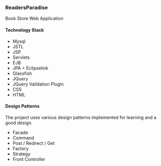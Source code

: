 ### ReadersParadise
Book Store Web Application      

#### Technology Stack
- Mysql
- JSTL
- JSP
- Servlets
- EJB
- JPA + Eclipselink
- Glassfish
- JQuery
- JQuery Validation Plugin
- CSS
- HTML
      
      
#### Design Patterns
The project uses various design patterns implemented for learning and a good design. 
       
- Facade
- Command
- Post / Redirect / Get
- Factory 
- Strategy
- Front Controller
